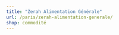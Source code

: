 ```yaml
---
title: "Zerah Alimentation Générale"
url: /paris/zerah-alimentation-generale/
shop: commodité
---
```

